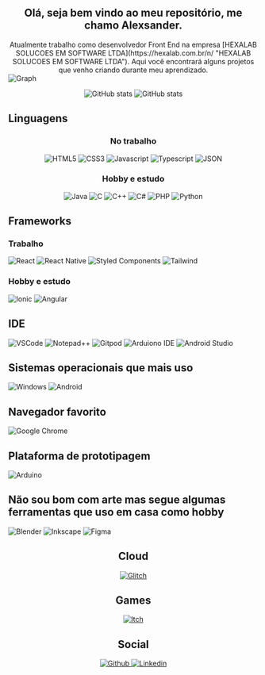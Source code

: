 <div align="center">
    <h2>Olá, seja bem vindo ao meu repositório, me chamo Alexsander.</h2>
    Atualmente trabalho como desenvolvedor Front End na empresa [HEXALAB SOLUCOES EM SOFTWARE LTDA](https://hexalab.com.br/n/ "HEXALAB SOLUCOES EM SOFTWARE LTDA").
    Aqui você encontrará alguns projetos que venho criando durante meu aprendizado. 
</div>


<img alt="Graph" src="https://activity-graph.herokuapp.com/graph?username=Alex5ander&theme=minimal" />

<p align="center">
    <img alt="GitHub stats" src="https://github-readme-stats.vercel.app/api?username=Alex5ander&show_icons=true&theme=dark" />
    <img alt="GitHub stats" src="https://github-readme-stats.vercel.app/api/top-langs/?username=Alex5ander&show_icons=true&theme=dark&layout=compact" />
</p>

## Linguagens

<div align="center">
    <h3>No trabalho</h3>
    <img alt="HTML5" src="https://img.shields.io/badge/HTML5-E34F26?style=for-the-badge&logo=html5&logoColor=white" />
    <img alt="CSS3" src="https://img.shields.io/badge/CSS3-1572B6?style=for-the-badge&logo=css3&logoColor=white" />
    <img alt="Javascript" src="https://img.shields.io/badge/JavaScript-323330?style=for-the-badge&logo=javascript&logoColor=F7DF1E" />
    <img alt="Typescript" src="https://img.shields.io/badge/TypeScript-007ACC?style=for-the-badge&logo=typescript&logoColor=white" />
    <img alt="JSON" src="https://img.shields.io/badge/json-5E5C5C?style=for-the-badge&logo=json&logoColor=white" />
</div>

<div align="center">
    <h3>Hobby e estudo</h3>
    <img alt="Java" src="https://img.shields.io/badge/Java-ED8B00?style=for-the-badge&logo=java&logoColor=white" />
    <img alt="C" src="https://img.shields.io/badge/C-00599C?style=for-the-badge&logo=c&logoColor=white" />
    <img alt="C++" src="https://img.shields.io/badge/C%2B%2B-00599C?style=for-the-badge&logo=c%2B%2B&logoColor=white" />
    <img alt="C#" src="https://img.shields.io/badge/C%23-239120?style=for-the-badge&logo=c-sharp&logoColor=white" />
    <img alt="PHP" src="https://img.shields.io/badge/PHP-777BB4?style=for-the-badge&logo=php&logoColor=white" />
    <img alt="Python" src="https://img.shields.io/badge/Python-FFD43B?style=for-the-badge&logo=python&logoColor=blue" />
</div>

## Frameworks
### Trabalho
![React](https://img.shields.io/badge/React-20232A?style=for-the-badge&logo=react&logoColor=61DAFB "React")
![React Native](https://img.shields.io/badge/React_Native-20232A?style=for-the-badge&logo=react&logoColor=61DAFB "React Native")
![Styled Components](https://img.shields.io/badge/styled--components-DB7093?style=for-the-badge&logo=styled-components&logoColor=white "Styled Components")
![Tailwind](https://img.shields.io/badge/Tailwind_CSS-38B2AC?style=for-the-badge&logo=tailwind-css&logoColor=white "Tailwind")

### Hobby e estudo
![Ionic](https://img.shields.io/badge/Ionic-3880FF?style=for-the-badge&logo=ionic&logoColor=white "Ionic")
![Angular](https://img.shields.io/badge/Angular-DD0031?style=for-the-badge&logo=angular&logoColor=white "Angular")

## IDE
![VSCode](https://img.shields.io/badge/Visual_Studio_Code-0078D4?style=for-the-badge&logo=visual%20studio%20code&logoColor=whit "VSCode")
![Notepad++](https://img.shields.io/badge/Notepad++-90E59A.svg?style=for-the-badge&logo=notepad%2B%2B&logoColor=black "Notepad++")
![Gitpod](https://img.shields.io/badge/Gitpod-000000?style=for-the-badge&logo=gitpod&logoColor=#FFAE33 "Gitpod")
![Arduiono IDE](https://img.shields.io/badge/Arduino_IDE-00979D?style=for-the-badge&logo=arduino&logoColor=white)
![Android Studio](https://img.shields.io/badge/Android_Studio-3DDC84?style=for-the-badge&logo=android-studio&logoColor=white)

## Sistemas operacionais que mais uso
![Windows](https://img.shields.io/badge/Windows-0078D6?style=for-the-badge&logo=windows&logoColor=white "Windows") ![Android](https://img.shields.io/badge/Android-3DDC84?style=for-the-badge&logo=android&logoColor=white "Android")

## Navegador favorito
![Google Chrome](https://img.shields.io/badge/Google_chrome-4285F4?style=for-the-badge&logo=Google-chrome&logoColor=white "Google Chrome")

## Plataforma de prototipagem
![Arduino](https://img.shields.io/badge/Arduino-00979D?style=for-the-badge&logo=Arduino&logoColor=white "Arduino")

## Não sou bom com arte mas segue algumas ferramentas que uso em casa como hobby
![Blender](https://img.shields.io/badge/blender-%23F5792A.svg?style=for-the-badge&logo=blender&logoColor=white "Blender")
![Inkscape](https://img.shields.io/badge/Inkscape-000000?style=for-the-badge&logo=Inkscape&logoColor=white "Inkscape")
![Figma](https://img.shields.io/badge/Figma-F24E1E?style=for-the-badge&logo=figma&logoColor=white "Figma")

<div align="center">
    <h2>Cloud</h2>
    <a href="https://glitch.com/@Alex5ander" title="Glitch" >
        <img alt="Glitch" src="https://img.shields.io/badge/Glitch-2800ff?style=for-the-badge&logo=glitch&logoColor=white" />
    </a>
</div>

<div align="center">
    <h2>Games</h2>
    <a href="https://alex5ander.itch.io/" title="Meus jogos">
        <img alt="Itch" src="https://img.shields.io/badge/Itch.io-FA5C5C?style=for-the-badge&logo=itchdotio&logoColor=white" />
    </a>
</div>

<div align="center"> 
    <h2>Social</h2>
    <a href="https://github.com/Alex5ander" title="Meu Github" >
        <img alt="Github" src="https://img.shields.io/badge/GitHub-100000?style=for-the-badge&logo=github&logoColor=white" />
    </a>
    <a href="https://www.linkedin.com/in/alexsander-gutierrez-gon%C3%A7alves-aa2266163" title="Linkedin">
        <img alt="Linkedin" src="https://img.shields.io/badge/LinkedIn-0077B5?style=for-the-badge&logo=linkedin&logoColor=white" />
    </a>
</div>

